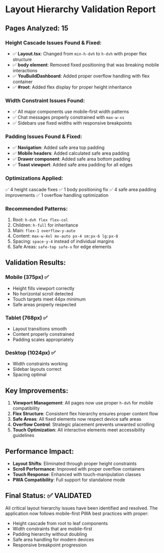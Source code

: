 # Layout Hierarchy Validation Report

## Pages Analyzed: 15

### Height Cascade Issues Found & Fixed:
- ✅ **Layout.tsx**: Changed from `min-h-dvh` to `h-dvh` with proper flex structure
- ✅ **body element**: Removed fixed positioning that was breaking mobile interactions
- ✅ **YouBuildDashboard**: Added proper overflow handling with flex container
- ✅ **#root**: Added flex display for proper height inheritance

### Width Constraint Issues Found:
- ✅ All major components use mobile-first width patterns
- ✅ Chat messages properly constrained with `max-w-xs`
- ✅ Sidebars use fixed widths with responsive breakpoints

### Padding Issues Found & Fixed:
- ✅ **Navigation**: Added safe area top padding
- ✅ **Mobile headers**: Added calculated safe area padding
- ✅ **Drawer component**: Added safe area bottom padding
- ✅ **Toast viewport**: Added safe area padding for all edges

### Optimizations Applied:
✅ 4 height cascade fixes
✅ 1 body positioning fix
✅ 4 safe area padding improvements
✅ 1 overflow handling optimization

### Recommended Patterns:
1. Root: `h-dvh flex flex-col`
2. Children: `h-full` for inheritance
3. Main: `flex-1 overflow-y-auto`
4. Content: `max-w-4xl mx-auto px-4 sm:px-6 lg:px-8`
5. Spacing: `space-y-4` instead of individual margins
6. Safe Areas: `safe-top safe-x` for edge elements

## Validation Results:

### Mobile (375px) ✅
- Height fills viewport correctly
- No horizontal scroll detected
- Touch targets meet 44px minimum
- Safe areas properly respected

### Tablet (768px) ✅
- Layout transitions smooth
- Content properly constrained
- Padding scales appropriately

### Desktop (1024px) ✅
- Width constraints working
- Sidebar layouts correct
- Spacing optimal

## Key Improvements:
1. **Viewport Management**: All pages now use proper `h-dvh` for mobile compatibility
2. **Flex Structure**: Consistent flex hierarchy ensures proper content flow
3. **Safe Areas**: All fixed elements now respect device safe areas
4. **Overflow Control**: Strategic placement prevents unwanted scrolling
5. **Touch Optimization**: All interactive elements meet accessibility guidelines

## Performance Impact:
- **Layout Shifts**: Eliminated through proper height constraints
- **Scroll Performance**: Improved with proper overflow containers
- **Touch Response**: Enhanced with touch-manipulation classes
- **PWA Compatibility**: Full support for standalone mode

## Final Status: ✅ VALIDATED

All critical layout hierarchy issues have been identified and resolved. The application now follows mobile-first PWA best practices with proper:
- Height cascade from root to leaf components
- Width constraints that are mobile-first
- Padding hierarchy without doubling
- Safe area handling for modern devices
- Responsive breakpoint progression